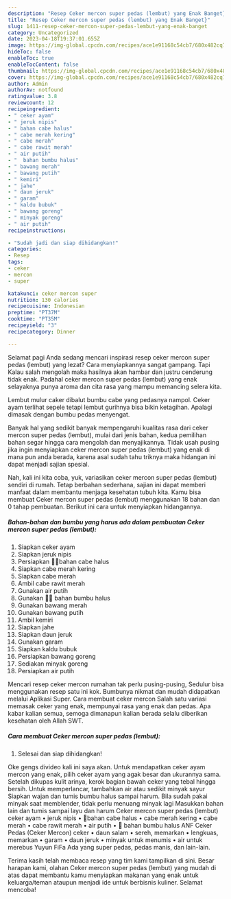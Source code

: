 ```yaml
---
description: "Resep Ceker mercon super pedas (lembut) yang Enak Banget}"
title: "Resep Ceker mercon super pedas (lembut) yang Enak Banget}"
slug: 1411-resep-ceker-mercon-super-pedas-lembut-yang-enak-banget
category: Uncategorized
date: 2023-04-18T19:37:01.655Z
image: https://img-global.cpcdn.com/recipes/ace1e91168c54cb7/680x482cq70/ceker-mercon-super-pedas-lembut-foto-resep-utama.jpg
hideToc: false
enableToc: true
enableTocContent: false
thumbnail: https://img-global.cpcdn.com/recipes/ace1e91168c54cb7/680x482cq70/ceker-mercon-super-pedas-lembut-foto-resep-utama.jpg
cover: https://img-global.cpcdn.com/recipes/ace1e91168c54cb7/680x482cq70/ceker-mercon-super-pedas-lembut-foto-resep-utama.jpg
author: Admin
authorAv: notfound
ratingvalue: 3.8
reviewcount: 12
recipeingredient:
- " ceker ayam"
- " jeruk nipis"
- " bahan cabe halus"
- " cabe merah kering"
- " cabe merah"
- " cabe rawit merah"
- " air putih"
- "  bahan bumbu halus"
- " bawang merah"
- " bawang putih"
- " kemiri"
- " jahe"
- " daun jeruk"
- " garam"
- " kaldu bubuk"
- " bawang goreng"
- " minyak goreng"
- " air putih"
recipeinstructions:

- "Sudah jadi dan siap dihidangkan!"
categories:
- Resep
tags:
- ceker
- mercon
- super

katakunci: ceker mercon super 
nutrition: 130 calories
recipecuisine: Indonesian
preptime: "PT37M"
cooktime: "PT35M"
recipeyield: "3"
recipecategory: Dinner

---
```



Selamat pagi Anda sedang mencari inspirasi resep ceker mercon super pedas (lembut) yang lezat? Cara menyiapkannya sangat gampang. Tapi Kalau salah mengolah maka hasilnya akan hambar dan justru cenderung tidak enak. Padahal ceker mercon super pedas (lembut) yang enak selayaknya punya aroma dan cita rasa yang mampu memancing selera kita.


Lembut mulur caker dibalut bumbu cabe yang pedasnya nampol. Ceker ayam terlihat sepele tetapi lembut gurihnya bisa bikin ketagihan. Apalagi dimasak dengan bumbu pedas menyengat.

Banyak hal yang sedikit banyak mempengaruhi kualitas rasa dari ceker mercon super pedas (lembut), mulai dari jenis bahan, kedua pemilihan bahan segar hingga cara mengolah dan menyajikannya. Tidak usah pusing jika ingin menyiapkan ceker mercon super pedas (lembut) yang enak di mana pun anda berada, karena asal sudah tahu triknya maka hidangan ini dapat menjadi sajian spesial.


Nah, kali ini kita coba, yuk, variasikan ceker mercon super pedas (lembut) sendiri di rumah. Tetap berbahan sederhana, sajian ini dapat memberi manfaat dalam membantu menjaga kesehatan tubuh kita. Kamu bisa membuat Ceker mercon super pedas (lembut) menggunakan 18 bahan dan 0 tahap pembuatan. Berikut ini cara untuk menyiapkan hidangannya.

<!--inarticleads1-->

##### Bahan-bahan dan bumbu yang harus ada dalam pembuatan Ceker mercon super pedas (lembut):

1. Siapkan  ceker ayam
1. Siapkan  jeruk nipis
1. Persiapkan  ✌🏻bahan cabe halus
1. Siapkan  cabe merah kering
1. Siapkan  cabe merah
1. Ambil  cabe rawit merah
1. Gunakan  air putih
1. Gunakan  ✌🏻 bahan bumbu halus
1. Gunakan  bawang merah
1. Gunakan  bawang putih
1. Ambil  kemiri
1. Siapkan  jahe
1. Siapkan  daun jeruk
1. Gunakan  garam
1. Siapkan  kaldu bubuk
1. Persiapkan  bawang goreng
1. Sediakan  minyak goreng
1. Persiapkan  air putih


Mencari resep ceker mercon rumahan tak perlu pusing-pusing, Sedulur bisa menggunakan resep satu ini kok. Bumbunya nikmat dan mudah didapatkan melalui Aplikasi Super. Cara membuat ceker mercon Salah satu variasi memasak ceker yang enak, mempunyai rasa yang enak dan pedas. Apa kabar kalian semua, semoga dimanapun kalian berada selalu diberikan kesehatan oleh Allah SWT. 

<!--inarticleads2-->

##### Cara membuat Ceker mercon super pedas (lembut):


1. Selesai dan siap dihidangkan!

Oke gengs divideo kali ini saya akan. Untuk mendapatkan ceker ayam mercon yang enak, pilih ceker ayam yang agak besar dan ukurannya sama. Setelah dikupas kulit arinya, kerok bagian bawah ceker yang tebal hingga bersih. Untuk memperlancar, tambahkan air atau sedikit minyak sayur Siapkan wajan dan tumis bumbu halus sampai harum. Bila sudah pakai minyak saat memblender, tidak perlu menuang minyak lagi Masukkan bahan lain dan tumis sampai layu dan harum Ceker mercon super pedas (lembut) ceker ayam • jeruk nipis • 🏻bahan cabe halus • cabe merah kering • cabe merah • cabe rawit merah • air putih • 🏻 bahan bumbu halus ANF Ceker Pedas (Ceker Mercon) ceker • daun salam • sereh, memarkan • lengkuas, memarkan • garam • daun jeruk • minyak untuk menumis • air untuk merebus Yuyun FiFa Ada yang super pedas, pedas manis, dan lain-lain. 

Terima kasih telah membaca resep yang tim kami tampilkan di sini. Besar harapan kami, olahan Ceker mercon super pedas (lembut) yang mudah di atas dapat membantu kamu menyiapkan makanan yang enak untuk keluarga/teman ataupun menjadi ide untuk berbisnis kuliner. Selamat mencoba!

